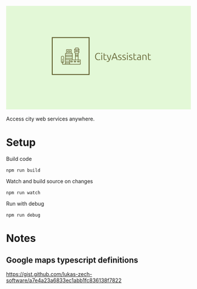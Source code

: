 ![alt text](https://raw.githubusercontent.com/chriswoodle/tadhackmini2019/master/logo.png)

Access city web services anywhere.

# Setup
Build code
```
npm run build
```

Watch and build source on changes 
```
npm run watch
```

Run with debug
```
npm run debug
```

# Notes

## Google maps typescript definitions
https://gist.github.com/lukas-zech-software/a7e4a23a6833ec1abb1fc836138f7822
